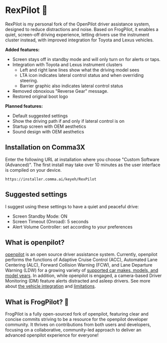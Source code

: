 # RexPilot 🦖

RexPilot is my personal fork of the OpenPilot driver assistance system, designed to reduce distractions and noise. Based on FrogPilot, it enables a quiet, screen-off driving experience, letting drivers use the instrument cluster instead, with improved integration for Toyota and Lexus vehicles.

**Added features:**

- Screen stays off in standby mode and will only turn on for alerts or taps.
- Integration with Toyota and Lexus instrument clusters
  - Left and right lane lines show what the driving model sees
  - LTA icon indicates lateral control status and when overriding steering.
  - Barrier graphic also indicates lateral control status
- Removed obnoxious "Reverse Gear" message.
- Restored original boot logo

**Planned features:**

- Default suggested settings
- Show the driving path if and only if lateral control is on
- Startup screen with OEM aesthetics
- Sound design with OEM aesthetics

## Installation on Comma3X

Enter the following URL at installation where you choose "Custom Software (Advanced)". The first install may take over 10 minutes as the user interface is compiled on your device.

```
https://installer.comma.ai/keyeh/RexPilot
```

## Suggested settings

I suggest using these settings to have a quiet and peaceful drive:

- Screen Standby Mode: ON
- Screen Timeout (Onroad): 5 seconds
- Alert Volume Controller: set according to your preferences

## What is openpilot?

[openpilot](http://github.com/commaai/openpilot) is an open source driver assistance system. Currently, openpilot performs the functions of Adaptive Cruise Control (ACC), Automated Lane Centering (ALC), Forward Collision Warning (FCW), and Lane Departure Warning (LDW) for a growing variety of [supported car makes, models, and model years](docs/CARS.md). In addition, while openpilot is engaged, a camera-based Driver Monitoring (DM) feature alerts distracted and asleep drivers. See more about [the vehicle integration](docs/INTEGRATION.md) and [limitations](docs/LIMITATIONS.md).

## What is FrogPilot? 🐸

FrogPilot is a fully open-sourced fork of openpilot, featuring clear and concise commits striving to be a resource for the openpilot developer community. It thrives on contributions from both users and developers, focusing on a collaborative, community-led approach to deliver an advanced openpilot experience for everyone!
